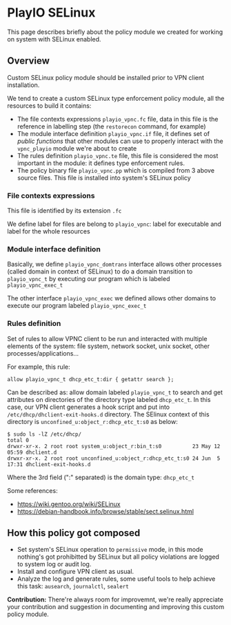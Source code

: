 # PlayIO SELinux

This page describes briefly about the policy module we created for working on system with SELinux enabled.

## Overview

Custom SELinux policy module should be installed prior to VPN client installation.

We tend to create a custom SELinux type enforcement policy module, all the resources to build it contains:
- The file contexts expressions `playio_vpnc.fc` file, data in this file is the reference in labelling step (the `restorecon` command, for example)
- The module interface definition `playio_vpnc.if` file, it defines set of *public functions* that other modules can use to properly interact with the `vpnc_playio` module we're about to create
- The rules definition `playio_vpnc.te` file, this file is considered the most important in the module: it defines type enforcement rules.
- The policy binary file `playio_vpnc.pp` which is compiled from 3 above source files. This file is installed into system's SELinux policy

### File contexts expressions

This file is identified by its extension `.fc`

We define label for files are belong to `playio_vpnc`: label for executable and label for the whole resources

### Module interface definition

Basically, we define `playio_vpnc_domtrans` interface allows other processes (called domain in context of SELinux) to do a domain transition to `playio_vpnc_t` by executing our program which is labeled `playio_vpnc_exec_t`

The other interface `playio_vpnc_exec` we defined allows other domains to execute our program labeled `playio_vpnc_exec_t`

### Rules definition

Set of rules to allow VPNC client to be run and interacted with multiple elements of the system: file system, network socket, unix socket, other processes/applications...

For example, this rule:
```
allow playio_vpnc_t dhcp_etc_t:dir { getattr search };
```
Can be described as: allow domain labeled `playio_vpnc_t` to search and get attributes on directories of the directory type labeled `dhcp_etc_t`. In this case, our VPN client generates a hook script and put into `/etc/dhcp/dhclient-exit-hooks.d` directory. The SElinux context of this directory is `unconfined_u:object_r:dhcp_etc_t:s0` as below:
```
$ sudo ls -lZ /etc/dhcp/
total 0
drwxr-xr-x. 2 root root system_u:object_r:bin_t:s0          23 May 12 05:59 dhclient.d
drwxr-xr-x. 2 root root unconfined_u:object_r:dhcp_etc_t:s0 24 Jun  5 17:31 dhclient-exit-hooks.d
```
Where the 3rd field (":" separated) is the domain type: `dhcp_etc_t`

Some references:
- https://wiki.gentoo.org/wiki/SELinux
- https://debian-handbook.info/browse/stable/sect.selinux.html

## How this policy got composed

- Set system's SELinux operation to `permissive` mode, in this mode nothing's got prohibitted by SELinux but all policy violations are logged to system log or audit log.
- Install and configure VPN client as usual.
- Analyze the log and generate rules, some useful tools to help achieve this task: `ausearch`, `journalctl`, `sealert`

**Contribution:** There're always room for improvemnt, we're really appreciate your contribution and suggestion in documenting and improving this custom policy module.